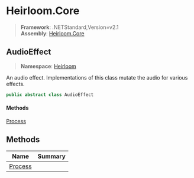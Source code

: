 # Heirloom.Core

> **Framework**: .NETStandard,Version=v2.1  
> **Assembly**: [Heirloom.Core][0]  

## AudioEffect

> **Namespace**: [Heirloom][0]  

An audio effect. Implementations of this class mutate the audio for various effects.

```cs
public abstract class AudioEffect
```

#### Methods

[Process][1]

## Methods

| Name         | Summary |
|--------------|---------|
| [Process][1] |         |

[0]: ../Heirloom.Core.md
[1]: Heirloom.AudioEffect.Process.md
